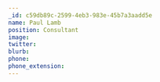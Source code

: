 ```yaml
---
_id: c59db89c-2599-4eb3-983e-45b7a3aadd5e
name: Paul Lamb
position: Consultant
image:
twitter:
blurb:
phone:
phone_extension:
---
```

